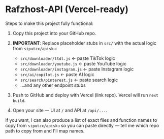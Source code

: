 # Rafzhost-API (Vercel-ready)

Steps to make this project fully functional:

1. Copy this project into your GitHub repo.
2. **IMPORTANT**: Replace placeholder stubs in `src/` with the actual logic from `siputzx/apisku`:
   - `src/downloader/ttdl.js` ← paste TikTok logic
   - `src/downloader/youtube.js` ← paste YouTube logic
   - `src/downloader/instagram.js` ← paste Instagram logic
   - `src/ai/copilot.js` ← paste AI logic
   - `src/search/pinterest.js` ← paste search logic
   - ...and any other endpoint stubs

3. Push to GitHub and deploy with Vercel (link repo). Vercel will run `next build`.
4. Open your site — UI at `/` and API at `/api/...`.

If you want, I can also produce a list of exact files and function names to copy from `siputzx/apisku` so you can paste directly — tell me which repo path to copy from and I'll map names.

